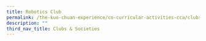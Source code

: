 ```yaml
---
title: Robotics Club
permalink: /the-kuo-chuan-experience/co-curricular-activities-cca/clubs-n-societies/robotics-club/
description: ""
third_nav_title: Clubs & Societies
---
```

